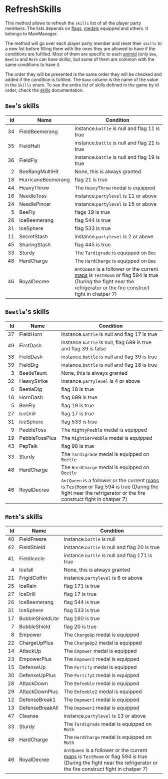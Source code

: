 # RefreshSkills
This method allows to refresh the `skills` list of all the player party members. The lists depends on [flags](../Flags%20arrays/flags.md), [medals](../Enums%20and%20IDs/Medal.md) equipped and others. It belongs to MainManager.

The method will go over each player party member and reset their `skills` to a new list before filling them with the ones they are allowed to have if the conditions are fufilled. Most of them are specific to each [animid](../Enums%20and%20IDs/AnimIDs.md) (only `Bee`, `Beetle` and `Moth` can have skills), but some of them are common with the same conditions to have it. 

The order they will be presented is the same order they will be checked and added if the condition is fufilled. The `Name` column is the name of the value in the `Skills` enum. To see the entire list of skills defined in the game by id order, check the [skills](../Enums%20and%20IDs/Skills.md) documentation.

## `Bee`'s skills

|Id|Name|Condition|
|-:|---------|------------|
|34|FieldBeemerang|instance.`battle` is null and flag 11 is true|
|35|FieldHalt|instance.`battle` is null and flag 21 is true|
|36|FieldFly|instance.`battle` is null and flag 19 is true|
|2|BeeRangMultiHit|None, this is always granted|
|18|HurricaneBeemerang|flag 21 is true|
|44|HeavyThrow|The `HeavyThrow` medal is equipped|
|16|NeedleToss|instance.`partylevel` is 11 or above|
|24|NeedlePincer|instance.`partylevel` is 15 or above|
|5|BeeFly|flags 19 is true|
|26|IceBeemerang|flag 544 is true|
|31|IceSphere|flag 533 is true|
|11|SecretStash|instance.`partylevel` is 2 or above|
|45|SharingStash|flag 445 is true|
|33|Sturdy|The `Tardigrade` is equipped on `Bee`|
|48|HardCharge|The `HardCharge` is equipped on `Bee`|
|46|RoyalDecree|`AntQueen` is a follower or the current [maps](../Enums%20and%20IDs/Maps.md) is `TestRoom` or flag 594 is true (During the fight near the refrigerator or the fire construct fight in chatper 7)|

## `Beetle`'s skills

|Id|Name|Condition|
|-:|---------|------------|
|37|FieldHorn|instance.`battle` is null and flag 17 is true|
|49|FirstDash|instance.`battle` is null, flag 699 is true and flag 39 is false|
|38|FieldDash|instance.`battle` is null and flag 39 is true|
|39|FieldDig|instance.`battle` is null and flag 18 is true|
|3|BeetleTaunt|None, this is always granted|
|32|HeavyStrike|instance.`partylevel` is 4 or above|
|6|BeetleDig|flag 18 is true|
|10|HornDash|flag 699 is true|
|5|BeeFly|flag 19 is true|
|27|IceDrill|flag 17 is true|
|31|IceSphere|flag 533 is true|
|9|PeebleToss|The `MightyPeeble` medal is equipped|
|19|PebbleTossPlus|The `MightierPebble` medal is equipped|
|43|PepTalk|flag 98 is true|
|33|Sturdy|The `Tardigrade` medal is equipped on `Beetle`|
|48|HardCharge|The `HardCharge` medal is equipped on `Beetle`|
|46|RoyalDecree|`AntQueen` is a follower or the current [maps](../Enums%20and%20IDs/Maps.md) is `TestRoom` or flag 594 is true (During the fight near the refrigerator or the fire construct fight in chatper 7)|

## `Moth`'s skills

|Id|Name|Condition|
|-:|---------|------------|
|40|FieldFreeze|instance.`battle` is null|
|42|FieldShield|instance.`battle` is null and flag 20 is true|
|41|FieldIcecle|instance.`battle` is null and flag 171 is true|
|4|Icefall|None, this is always granted|
|21|FrigidCoffin|instance.`partylevel` is 6 or above|
|25|IceRain|flag 171 is true|
|27|IceDrill|flag 17 is true|
|26|IceBeemerang|flag 544 is true|
|31|IceSphere|flag 533 is true|
|17|BubbleShieldLite|flag 160 is true|
|7|BubbleShield|flag 20 is true|
|8|Empower|The `ChargeUp` medal is equipped|
|22|ChargeUpPlus|The `ChargeUp2` medal is equipped|
|14|AttackUp|The `Empower` medal is equipped|
|23|EmpowerPlus|The `Empower2` medal is equipped|
|15|DefenseUp|The `Fortify` medal is equipped|
|30|DefenseUpPlus|The `Fortify2` medal is equipped|
|28|AttackDown|The `Emfeeble` medal is equipped|
|29|AttackDownPlus|The `Emfeeble2` medal is equipped|
|12|DefenseBreak1|The `Depower1` medal is equipped|
|13|DefenseBreakAll|The `Depower2` medal is equipped|
|47|Cleanse|instance.`partylevel` is 13 or above|
|33|Sturdy|The `Tardigrade` medal is equipped on `Moth`|
|48|HardCharge|The `HardCharge` medal is equipped on `Moth`|
|46|RoyalDecree|`AntQueen` is a follower or the current [maps](../Enums%20and%20IDs/Maps.md) is `TestRoom` or flag 594 is true (During the fight near the refrigerator or the fire construct fight in chatper 7)|
